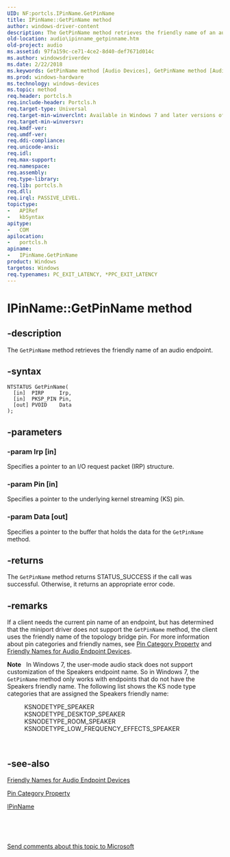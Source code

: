 ```yaml
---
UID: NF:portcls.IPinName.GetPinName
title: IPinName::GetPinName method
author: windows-driver-content
description: The GetPinName method retrieves the friendly name of an audio endpoint.
old-location: audio\ipinname_getpinname.htm
old-project: audio
ms.assetid: 97fa159c-ce71-4ce2-8d40-def7671d014c
ms.author: windowsdriverdev
ms.date: 2/22/2018
ms.keywords: GetPinName method [Audio Devices], GetPinName method [Audio Devices], IPinName interface, GetPinName,IPinName.GetPinName, IPinName, IPinName interface [Audio Devices], GetPinName method, IPinName::GetPinName, audio.ipinname_getpinname, audmp-routines_438a3c13-6571-45ab-ad7a-6ef71336c17f.xml, portcls/IPinName::GetPinName
ms.prod: windows-hardware
ms.technology: windows-devices
ms.topic: method
req.header: portcls.h
req.include-header: Portcls.h
req.target-type: Universal
req.target-min-winverclnt: Available in Windows 7 and later versions of Windows.
req.target-min-winversvr: 
req.kmdf-ver: 
req.umdf-ver: 
req.ddi-compliance: 
req.unicode-ansi: 
req.idl: 
req.max-support: 
req.namespace: 
req.assembly: 
req.type-library: 
req.lib: portcls.h
req.dll: 
req.irql: PASSIVE_LEVEL.
topictype:
-	APIRef
-	kbSyntax
apitype:
-	COM
apilocation:
-	portcls.h
apiname:
-	IPinName.GetPinName
product: Windows
targetos: Windows
req.typenames: PC_EXIT_LATENCY, *PPC_EXIT_LATENCY
---
```


# IPinName::GetPinName method


## -description


The <code>GetPinName</code> method retrieves the friendly name of an audio endpoint.


## -syntax


````
NTSTATUS GetPinName(
  [in]  PIRP     Irp,
  [in]  PKSP_PIN Pin,
  [out] PVOID    Data
);
````


## -parameters




### -param Irp [in]

Specifies a pointer to an I/O request packet (IRP) structure. 


### -param Pin [in]

Specifies a pointer to the underlying kernel streaming (KS) pin.


### -param Data [out]

Specifies a pointer to the buffer that holds the data for the <code>GetPinName</code> method.


## -returns



The <code>GetPinName</code> method returns STATUS_SUCCESS if the call was successful. Otherwise, it returns an appropriate error code.




## -remarks



If a client needs the current pin name of an endpoint, but has determined that the miniport driver does not support the <code>GetPinName</code> method, the client uses the friendly name of the topology bridge pin. For more information about pin categories and friendly names, see <a href="https://msdn.microsoft.com/fd4a4afd-2c17-4002-87ae-21501b1d75c1">Pin Category Property</a> and <a href="https://msdn.microsoft.com/e0937d20-dd5b-453f-99f6-4e501f0f0e5b">Friendly Names for Audio Endpoint Devices</a>. 

<div class="alert"><b>Note</b>   In Windows 7, the user-mode audio stack does not support customization of the Speakers endpoint name. So in Windows 7, the <code>GetPinName</code> method only works with endpoints that do not have the Speakers friendly name. The following list shows the KS node type categories that are assigned the Speakers friendly name:<dl>
<dd>
KSNODETYPE_SPEAKER

</dd>
<dd>
KSNODETYPE_DESKTOP_SPEAKER

</dd>
<dd>
KSNODETYPE_ROOM_SPEAKER

</dd>
<dd>
KSNODETYPE_LOW_FREQUENCY_EFFECTS_SPEAKER

</dd>
</dl>
</div>
<div> </div>



## -see-also

<a href="https://msdn.microsoft.com/e0937d20-dd5b-453f-99f6-4e501f0f0e5b">Friendly Names for Audio Endpoint Devices</a>



<a href="https://msdn.microsoft.com/fd4a4afd-2c17-4002-87ae-21501b1d75c1">Pin Category Property</a>



<a href="..\portcls\nn-portcls-ipinname.md">IPinName</a>



 

 

<a href="mailto:wsddocfb@microsoft.com?subject=Documentation%20feedback [audio\audio]:%20IPinName::GetPinName method%20 RELEASE:%20(2/22/2018)&amp;body=%0A%0APRIVACY STATEMENT%0A%0AWe use your feedback to improve the documentation. We don't use your email address for any other purpose, and we'll remove your email address from our system after the issue that you're reporting is fixed. While we're working to fix this issue, we might send you an email message to ask for more info. Later, we might also send you an email message to let you know that we've addressed your feedback.%0A%0AFor more info about Microsoft's privacy policy, see http://privacy.microsoft.com/en-us/default.aspx." title="Send comments about this topic to Microsoft">Send comments about this topic to Microsoft</a>

